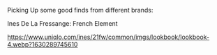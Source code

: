 Picking Up some good finds from different brands: 

Ines De La Fressange: French Element

https://www.uniqlo.com/ines/21fw/common/imgs/lookbook/lookbook-4.webp?1630289745610

